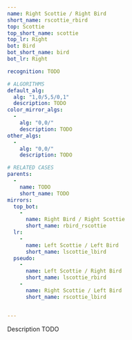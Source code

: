 ```yaml
---
name: Right Scottie / Right Bird
short_name: rscottie_rbird
top: Scottie
top_short_name: scottie
top_lr: Right
bot: Bird
bot_short_name: bird
bot_lr: Right

recognition: TODO

# ALGORITHMS
default_alg:
  alg: "1,0/5,5/0,1"
  description: TODO
color_mirror_algs:
  -
    alg: "0,0/"
    description: TODO
other_algs:
  -
    alg: "0,0/"
    description: TODO

# RELATED CASES
parents:
  -
    name: TODO
    short_name: TODO
mirrors:
  top_bot:
    -
      name: Right Bird / Right Scottie
      short_name: rbird_rscottie
  lr:
    -
      name: Left Scottie / Left Bird
      short_name: lscottie_lbird
  pseudo:
    -
      name: Left Scottie / Right Bird
      short_name: lscottie_rbird
    -
      name: Right Scottie / Left Bird
      short_name: rscottie_lbird


---
```


Description TODO

